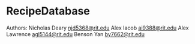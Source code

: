 # RecipeDatabase

Authors:
  Nicholas Deary njd5368@rit.edu
  Alex Iacob ai9388@rit.edu
  Alex Lawrence agl5144@rit.edu
  Benson Yan by7662@rit.edu

